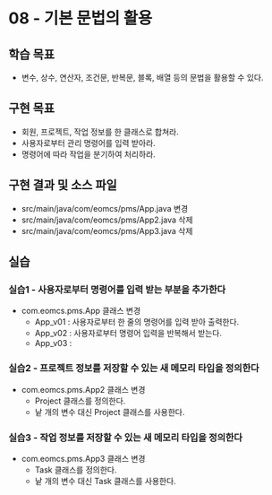 # 08 - 기본 문법의 활용

## 학습 목표

- 변수, 상수, 연산자, 조건문, 반복문, 블록, 배열 등의 문법을 활용할 수 있다.

## 구현 목표

- 회원, 프로젝트, 작업 정보를 한 클래스로 합쳐라.
- 사용자로부터 관리 명령어를 입력 받아라.
- 명령어에 따라 작업을 분기하여 처리하라.
  
## 구현 결과 및 소스 파일

- src/main/java/com/eomcs/pms/App.java 변경
- src/main/java/com/eomcs/pms/App2.java 삭제
- src/main/java/com/eomcs/pms/App3.java 삭제

## 실습

### 실습1 - 사용자로부터 명령어를 입력 받는 부분을 추가한다

- com.eomcs.pms.App  클래스 변경
  - App_v01 : 사용자로부터 한 줄의 명령어를 입력 받아 출력한다.
  - App_v02 : 사용자로부터 명령어 입력을 반복해서 받는다.
  - App_v03 : 

### 실습2 - 프로젝트 정보를 저장할 수 있는 새 메모리 타입을 정의한다

- com.eomcs.pms.App2  클래스 변경
  - Project 클래스를 정의한다.
  - 낱 개의 변수 대신 Project 클래스를 사용한다.
  
### 실습3 - 작업 정보를 저장할 수 있는 새 메모리 타입을 정의한다

- com.eomcs.pms.App3  클래스 변경
  - Task 클래스를 정의한다.
  - 낱 개의 변수 대신 Task 클래스를 사용한다.
